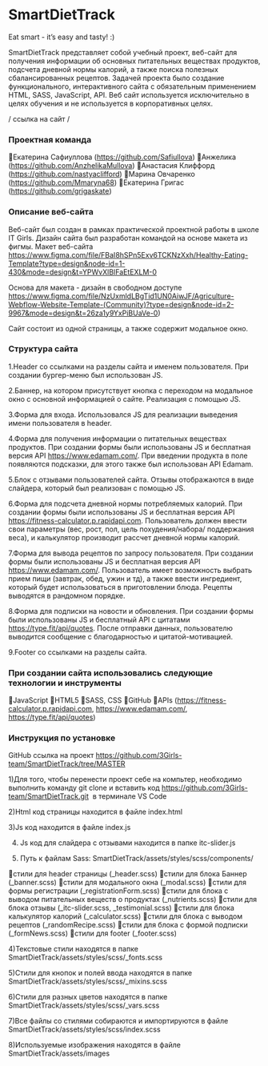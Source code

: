 # SmartDietTrack
Eat smart - it’s easy and tasty! :)

SmartDietTrack представляет собой учебный проект, веб-сайт для получения информации об основных питательных веществах продуктов, подсчета дневной нормы калорий, а также поиска полезных сбалансированных рецептов. 
Задачей проекта было создание функционального, интерактивного сайта с обязательным применением HTML, SASS, JavaScript, API. 
Веб сайт используется исключительно в целях обучения и не используется в корпоративных целях.

/ ссылка на сайт /

### Проектная команда

Екатерина Сафиуллова (https://github.com/Safiullova)
Анжелика (https://github.com/AnzhelikaMullova) 
Анастасия Клиффорд (https://github.com/nastyaclifford)
Mарина Овчаренко (https://github.com/Mmaryna68)
Екатерина Григас (https://github.com/grigaskate)

### Описание веб-сайта

Веб-сайт был создан в рамках практической проектной работы в школе IT Girls. Дизайн сайта был разработан командой на основе макета  из фигмы. 
Макет веб-сайта https://www.figma.com/file/FBaI8hSPn5Exv6TCKNzXxh/Healthy-Eating-Template?type=design&node-id=1-430&mode=design&t=YPWvXlBIFaEtEXLM-0

Основа для макета - дизайн в свободном доступе https://www.figma.com/file/NzUxmldLBgTid1UN0AiwJF/Agriculture-Webflow-Website-Template-(Community)?type=design&node-id=2-9967&mode=design&t=26za1y9YxPiBUaVe-0)

Сайт состоит из одной страницы, а также содержит модальное окно. 

### Структура сайта

1.Header со ссылками на разделы сайта и именем пользователя. При создании бургер-меню был использован JS. 

2.Баннер, на котором присутствует кнопка с переходом на модальное окно с основной информацией о сайте. Реализация с помощью JS. 


3.Форма для входа. Использовался JS для реализации выведения имени пользователя в header. 

4.Форма для получения информации о питательных веществах продуктов. При создании формы были использованы JS и бесплатная версия API https://www.edamam.com/. При введении продукта в поле появляются подсказки, для этого также был использован API  Edamam.

5.Блок с отзывами пользователей сайта. Отзывы отображаются в виде слайдера, который был реализован с помощью JS.

6.Форма для подсчета дневной нормы потребляемых калорий. При создании формы были использованы JS и бесплатная версия API https://fitness-calculator.p.rapidapi.com. Пользователь должен ввести свои параметры (вес, рост, пол, цель похудения/набора/ поддержания веса), и калькулятор производит рассчет дневной нормы калорий.

7.Форма для вывода рецептов по запросу пользователя. При создании формы были использованы JS и бесплатная версия API https://www.edamam.com/. Пользователь имеет возможность выбрать прием пищи (завтрак, обед, ужин и тд), а также ввести ингредиент, который будет использоваться в приготовлении блюда. Рецепты выводятся в рандомном порядке.

8.Форма для подписки на новости и обновления. При создании формы были использованы JS и бесплатный API с цитатами https://type.fit/api/quotes. После отправки данных, пользователю выводится сообщение с благодарностью и цитатой-мотивацией.

9.Footer со ссылками на разделы сайта. 

### При создании сайта использовались следующие технологии и инструменты

JavaScript
HTML5
SASS, CSS
GitHub
APIs (https://fitness-calculator.p.rapidapi.com, https://www.edamam.com/,   https://type.fit/api/quotes)



### Инструкция по установке 


GitHub ссылка на проект https://github.com/3Girls-team/SmartDietTrack/tree/MASTER

1)Для того, чтобы перенести проект себе на компьтер, необходимо выполнить команду git clone и вставить код https://github.com/3Girls-team/SmartDietTrack.git  в терминале VS Code

2)Html код страницы находится в файле index.html

3)Js код находится в файле index.js

4) Js код для слайдера с отзывами находится в папке itc-slider.js

3) Путь к файлам Sass: SmartDietTrack/assets/styles/scss/components/

стили для header страницы (_header.scss)
стили для блока Баннер (_banner.scss)
стили для модального окна (_modal.scss)
стили для формы регистрации (_registrationForm.scss)
стили для блока с выводом питательных веществ о продуктах (_nutrients.scss)
стили для блока отзывы (_itc-slider.scss, _testimonial.scss)
стили для блока калькулятор калорий (_calculator.scss)
стили для блока с выводом рецептов (_randomRecipe.scss)
стили для блока с формой подписки (_formNews.scss)
cтили для footer (_footer.scss)

4)Текстовые стили находятся в папке SmartDietTrack/assets/styles/scss/_fonts.scss

5)Стили для кнопок и полей ввода находятся в папке SmartDietTrack/assets/styles/scss/_mixins.scss

6)Стили для разных цветов находятся в папке SmartDietTrack/assets/styles/scss/_vars.scss

7)Все файлы со стилями собираются и импортируются в файле SmartDietTrack/assets/styles/scss/index.scss

8)Используемые изображения находятся в файле SmartDietTrack/assets/images

